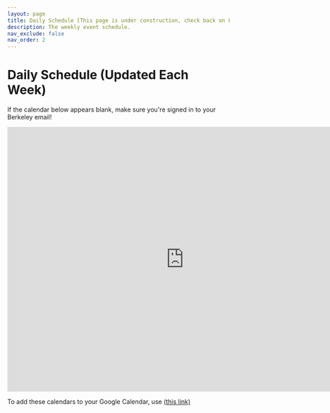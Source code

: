 ```yaml
---
layout: page
title: Daily Schedule [This page is under construction, check back on Friday 8/25.] 
description: The weekly event schedule.
nav_exclude: false
nav_order: 2
---
```


# Daily Schedule (Updated Each Week)

If the calendar below appears blank, make sure you're signed in to your Berkeley email!

<iframe src="https://calendar.google.com/calendar/embed?height=600&wkst=2&bgcolor=%23B39DDB&ctz=America%2FLos_Angeles&title=CS10%20Fa23%20Schedule&mode=WEEK&src=4fe430285779f57562a7c31b3fc80a5ee4d4eb9dcab7a6dedc8497db568557d7&src=dd4ebf8d1738b556a360b36e323806af5e789fe9a8728de7d994925148598d8&src=63bd11ae53c6d520ef12d6d108cf7f4738bdf03c0eeb0f46e3472f856fef579a&src=0c8a563023ea66864634b8f2c94e68a4b788e4e7fa91af607974ba069da3b7e8&color=%239E69AF&color=%23795548&color=%23F6BF26&color=%230B8043&color=%23D50000" style="border: 0" width="800" height="600" frameborder="0" scrolling="no"></iframe>


To add these calendars to your Google Calendar, use <a href="https://calendar.google.com/calendar/u/0/r?cid=c_6f383d995e6a7fe4ec37e337ef6ba0704939a0ae3a393a49a72be5f013b752f8@group.calendar.google.com&
cid=c_1dd4ebf8d1738b556a360b36e323806af5e789fe9a8728de7d994925148598d8@group.calendar.google.com&
cid=c_4fe430285779f57562a7c31b3fc80a5ee4d4eb9dcab7a6dedc8497db568557d7%40group.calendar.google.com&
cid=c_63bd11ae53c6d520ef12d6d108cf7f4738bdf03c0eeb0f46e3472f856fef579a%40group.calendar.google.com&
cid=c_0c8a563023ea66864634b8f2c94e68a4b788e4e7fa91af607974ba069da3b7e8%40group.calendar.google.com">(this link)</a>
